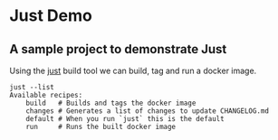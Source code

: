 # Just Demo

## A sample project to demonstrate Just

Using the [just](https://github.com/casey/just) build tool we can build, tag and run a docker image.

    just --list
    Available recipes:
        build   # Builds and tags the docker image
        changes # Generates a list of changes to update CHANGELOG.md
        default # When you run `just` this is the default
        run     # Runs the built docker image
